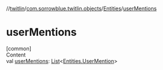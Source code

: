 //[twitlin](../../index.md)/[com.sorrowblue.twitlin.objects](../index.md)/[Entities](index.md)/[userMentions](user-mentions.md)



# userMentions  
[common]  
Content  
val [userMentions](user-mentions.md): [List](https://kotlinlang.org/api/latest/jvm/stdlib/kotlin.collections/-list/index.html)<[Entities.UserMention](-user-mention/index.md)>  



